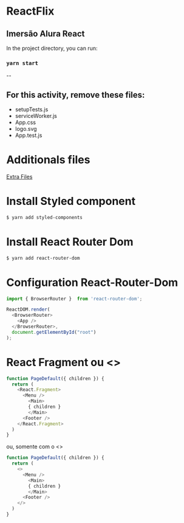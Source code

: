 # ReactFlix

## Imersão Alura React

In the project directory, you can run:

### `yarn start`

--

## For this activity, remove these files:

- setupTests.js
- serviceWorker.js
- App.css
- logo.svg
- App.test.js

# Additionals files

[Extra Files](https://gist.github.com/omariosouto/19dafd5ca155c46b3dcb31df89cfba55)

# Install Styled component

```sh
$ yarn add styled-components
```

# Install React Router Dom
```sh
$ yarn add react-router-dom
```
# Configuration React-Router-Dom
```js
import { BrowserRouter }  from 'react-router-dom';

ReactDOM.render(
  <BrowserRouter>
    <App />
  </BrowserRouter>,
  document.getElementById("root")
);
```

# React Fragment ou <>
```js
function PageDefault({ children }) {
  return (
    <React.Fragment>
      <Menu />
        <Main>
        { children }
        </Main>
      <Footer />
    </React.Fragment>
  )
}
```

ou, somente com o <>
```js
function PageDefault({ children }) {
  return (
    <>
      <Menu />
        <Main>
        { children }
        </Main>
      <Footer />
    </>
  )
}
```
